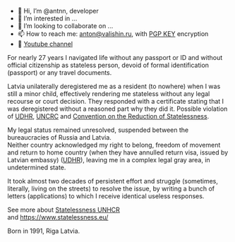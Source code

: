 - 👋 Hi, I’m @antnn, developer
- 👀 I’m interested in ...
- 💞️ I’m looking to collaborate on ...
- 📫 How to reach me: anton@valishin.ru, with [PGP KEY](https://github.com/antnn/antnn/blob/main/Anton%20Valishin.asc) encryption
- 🎥 [Youtube channel](https://www.youtube.com/@valishinav)

For nearly 27 years I navigated life without any passport or ID and without official citizenship as stateless person, devoid of formal identification (passport) or any travel documents. <br>

Latvia unilaterally deregistered me as a resident (to nowhere) when I was still a minor child, effectively rendering me stateless without any legal recourse or court decision. They responded with a certificate stating that I was deregistered without a reasoned part why they did it. Possible violation of [UDHR](https://www.un.org/en/about-us/universal-declaration-of-human-rights), [UNCRC](https://www.ohchr.org/en/instruments-mechanisms/instruments/convention-rights-child) and [Convention on the Reduction of Statelessness](https://www.ohchr.org/en/instruments-mechanisms/instruments/convention-reduction-statelessness).  <br>

My legal status remained unresolved, suspended between the bureaucracies of Russia and Latvia.  <br>
Neither country acknowledged my right to belong, freedom of movement and return to home country (when they have annulled return visa, issued by Latvian embassy) ([UDHR](https://www.un.org/en/about-us/universal-declaration-of-human-rights)), leaving me in a complex legal gray area, in undetermined state. <br>

It took almost two decades of persistent effort and struggle (sometimes, literally, living on the streets) to resolve the issue, by writing a bunch of letters (applications) to which I receive identical useless responses. <br>

See more about [Statelessness UNHCR](https://www.unhcr.org/ibelong/about-statelessness/) <br> 
and https://www.statelessness.eu/ <br>

Born in 1991, Riga Latvia.
<!---
antnn/antnn is a ✨ special ✨ repository because its `README.md` (this file) appears on your GitHub profile.
You can click the Preview link to take a look at your changes.
--->
